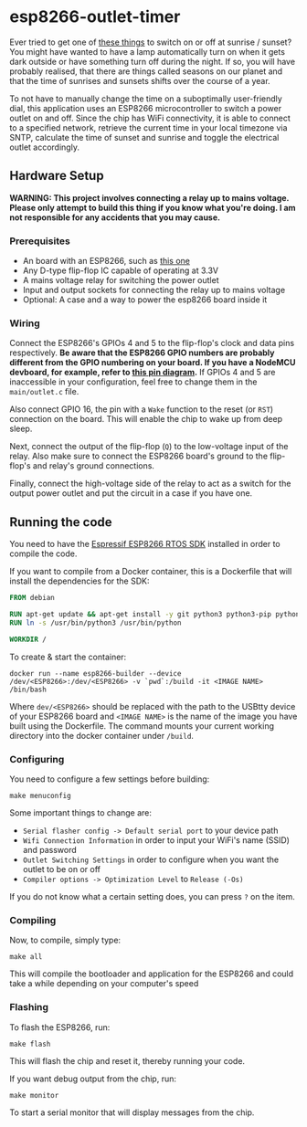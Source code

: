 # esp8266-outlet-timer
Ever tried to get one of [these things](https://www.amazon.com/Century-Indoor-24-Hour-Mechanical-Outlet/dp/B01LPSGBZS/) to switch on or off at sunrise / sunset?
You might have wanted to have a lamp automatically turn on when it gets dark outside or have something turn off during the night.
If so, you will have probably realised, that there are things called seasons on our planet and that the time of sunrises and sunsets shifts over the course of a year.

To not have to manually change the time on a suboptimally user-friendly dial, this application uses an ESP8266 microcontroller to switch a power outlet on and off.
Since the chip has WiFi connectivity, it is able to connect to a specified network, retrieve the current time in your local timezone via SNTP, calculate the time of sunset and sunrise and toggle the electrical outlet accordingly.

## Hardware Setup
**WARNING: This project involves connecting a relay up to mains voltage.
Please only attempt to build this thing if you know what you're doing.
I am not responsible for any accidents that you may cause.**

### Prerequisites
- An board with an ESP8266, such as [this one](https://www.ebay.com/itm/313549008122)
- Any D-type flip-flop IC capable of operating at 3.3V
- A mains voltage relay for switching the power outlet
- Input and output sockets for connecting the relay up to mains voltage
- Optional: A case and a way to power the esp8266 board inside it

### Wiring
Connect the ESP8266's GPIOs 4 and 5 to the flip-flop's clock and data pins respectively.
**Be aware that the ESP8266 GPIO numbers are probably different from the GPIO numbering on your board.
If you have a NodeMCU devboard, for example, refer to [this pin diagram](https://www.teachmemicro.com/wp-content/uploads/2018/04/NodeMCUv3.0-pinout.jpg).**
If GPIOs 4 and 5 are inaccessible in your configuration, feel free to change them in the `main/outlet.c` file.

Also connect GPIO 16, the pin with a `Wake` function to the reset (or `RST`) connection on the board. This will enable the chip to wake up from deep sleep.

Next, connect the output of the flip-flop (`Q`) to the low-voltage input of the relay.
Also make sure to connect the ESP8266 board's ground to the flip-flop's and relay's ground connections.

Finally, connect the high-voltage side of the relay to act as a switch for the output power outlet and put the circuit in a case if you have one.

## Running the code
You need to have the [Espressif ESP8266 RTOS SDK](https://github.com/espressif/ESP8266_RTOS_SDK) installed in order to compile the code.

If you want to compile from a Docker container, this is a Dockerfile that will install the dependencies for the SDK:
```Dockerfile
FROM debian

RUN apt-get update && apt-get install -y git python3 python3-pip python3-setuptools python3-wheel flex bison gperf libncurses5-dev libncursesw5-dev
RUN ln -s /usr/bin/python3 /usr/bin/python

WORKDIR /
```
To create & start the container:

	docker run --name esp8266-builder --device /dev/<ESP8266>:/dev/<ESP8266> -v `pwd`:/build -it <IMAGE NAME> /bin/bash

Where `dev/<ESP8266>` should be replaced with the path to the USBtty device of your ESP8266 board and `<IMAGE NAME>` is the name of the image you have built using the Dockerfile.
The command mounts your current working directory into the docker container under `/build`.

### Configuring
You need to configure a few settings before building:

	make menuconfig

Some important things to change are:
- `Serial flasher config -> Default serial port` to your device path
- `Wifi Connection Information` in order to input your WiFi's name (SSID) and password
- `Outlet Switching Settings` in order to configure when you want the outlet to be on or off
- `Compiler options -> Optimization Level` to `Release (-Os)`

If you do not know what a certain setting does, you can press `?` on the item.

### Compiling
Now, to compile, simply type:

	make all
    
This will compile the bootloader and application for the ESP8266 and could take a while depending on your computer's speed

### Flashing
To flash the ESP8266, run:

	make flash

This will flash the chip and reset it, thereby running your code.

If you want debug output from the chip, run:

	make monitor
    
To start a serial monitor that will display messages from the chip.